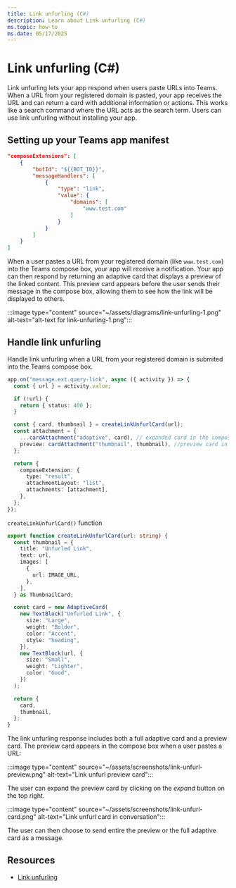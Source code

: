 ```yaml
---
title: Link unfurling (C#)
description: Learn about Link unfurling (C#)
ms.topic: how-to
ms.date: 05/17/2025
---
```

# Link unfurling (C#)

Link unfurling lets your app respond when users paste URLs into Teams. When a URL from your registered domain is pasted, your app receives the URL and can return a card with additional information or actions. This works like a search command where the URL acts as the search term. Users can use link unfurling without installing your app.

## Setting up your Teams app manifest


```json
"composeExtensions": [
    {
        "botId": "${{BOT_ID}}",
        "messageHandlers": [
            {
                "type": "link",
                "value": {
                    "domains": [
                        "www.test.com"
                    ]
                }
            }
        ]
    }
]
```


When a user pastes a URL from your registered domain (like `www.test.com`) into the Teams compose box, your app will receive a notification. Your app can then respond by returning an adaptive card that displays a preview of the linked content. This preview card appears before the user sends their message in the compose box, allowing them to see how the link will be displayed to others.

:::image type="content" source="~/assets/diagrams/link-unfurling-1.png" alt-text="alt-text for link-unfurling-1.png":::

## Handle link unfurling

Handle link unfurling when a URL from your registered domain is submited into the Teams compose box.

```typescript
app.on("message.ext.query-link", async ({ activity }) => {
  const { url } = activity.value;

  if (!url) {
    return { status: 400 };
  }

  const { card, thumbnail } = createLinkUnfurlCard(url);
  const attachment = {
    ...cardAttachment("adaptive", card), // expanded card in the compose box...
    preview: cardAttachment("thumbnail", thumbnail), //preview card in the compose box...
  };

  return {
    composeExtension: {
      type: "result",
      attachmentLayout: "list",
      attachments: [attachment],
    },
  };
});

```

`createLinkUnfurlCard()` function

```typescript
export function createLinkUnfurlCard(url: string) {
  const thumbnail = {
    title: "Unfurled Link",
    text: url,
    images: [
      {
        url: IMAGE_URL,
      },
    ],
  } as ThumbnailCard;

  const card = new AdaptiveCard(
    new TextBlock("Unfurled Link", {
      size: "Large",
      weight: "Bolder",
      color: "Accent",
      style: "heading",
    }),
    new TextBlock(url, {
      size: "Small",
      weight: "Lighter",
      color: "Good",
    })
  );

  return {
    card,
    thumbnail,
  };
}

```

The link unfurling response includes both a full adaptive card and a preview card. The preview card appears in the compose box when a user pastes a URL:

:::image type="content" source="~/assets/screenshots/link-unfurl-preview.png" alt-text="Link unfurl preview card":::

The user can expand the preview card by clicking on the _expand_ button on the top right.

:::image type="content" source="~/assets/screenshots/link-unfurl-card.png" alt-text="Link unfurl card in conversation":::

The user can then choose to send entire the preview or the full adaptive card as a message.

## Resources

- [Link unfurling](/microsoftteams/platform/messaging-extensions/how-to/link-unfurling?tabs=desktop%2Cjson%2Cadvantages)